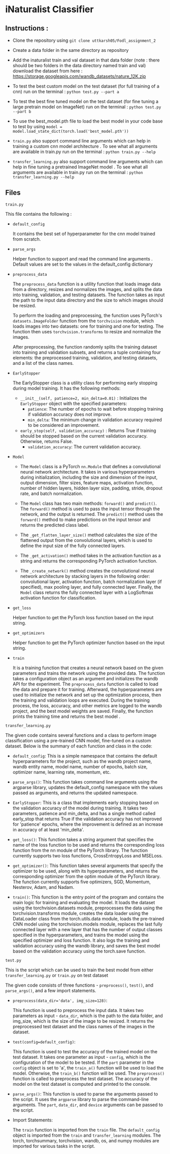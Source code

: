 # iNaturalist Classifier

## Instructions :

* Clone the repository using  `git clone uttkarsh05/Fodl_assignment_2`

* Create a data folder in the same directory as repository

* Add the inaturalist train and val dataset in that data folder (note : there should be two folders in the data directory named train and val)
  download the dataset from here : https://storage.googleapis.com/wandb_datasets/nature_12K.zip

* To test the best custom model on the test dataset (for full training of a cnn) run on the terminal : ` python test.py --part a `

* To test the best fine tuned model on the test dataset (for fine tuning a large pretrain model on ImageNet) run on the terminal : ` python test.py --part b `

* To use the best_model.pth file to load the best model in your code base to test by using ``` model = model.load_state_dict(torch.load('best_model.pth')) ```

* `train.py` also support command line arguments which can help in training a custom cnn model architecture . To see what all arguments are available in train.py run on the terminal :  ` python train.py --help ` 

* `transfer_learning.py` also support command line arguments which can help in fine tuning a pretrained ImageNet model . To see what all arguments are available in train.py run on the terminal :  ` python transfer_learning.py --help `

## Files 

`train.py` 
 
 This file contains the following :
 
 * `default_config` 
    
    It contains the best set of hyperparameter for the cnn model trained from scratch.   
 
 * `parse_args`
    
    Helper function to support and read the command line arguments . Default values are set to the values in the default_config dictionary
 
 * `preprocess_data` 
 
    The `preprocess_data` function is a utility function that loads image data from a directory, resizes and normalizes the images, and splits the data into training, validation, and testing datasets. The function takes as input the path to the input data directory and the size to which images should be resized.

    To perform the loading and preprocessing, the function uses PyTorch's `datasets.ImageFolder` function from the `torchvision` module, which loads images into two datasets: one for training and one for testing. The function then uses `torchvision.transforms` to resize and normalize the images.

    After preprocessing, the function randomly splits the training dataset into training and validation subsets, and returns a tuple containing four elements: the preprocessed training, validation, and testing datasets, and a list of the class names.
    
 * `EarlyStopper`

    The EarlyStopper class is a utility class for performing early stopping during model training. It has the following methods:

    * `__init__(self, patience=2, min_delta=0.01)` : Initializes the `EarlyStopper` object with the specified parameters:
       * `patience`: The number of epochs to wait before stopping training if validation accuracy does not improve.
       * `min_delta`: The minimum change in validation accuracy required to be considered an improvement.
    * `early_stop(self, validation_accuracy)` : Returns True if training should be stopped based on the current validation accuracy. Otherwise, returns False.
       * `validation_accuracy`: The current validation accuracy.
       
 * `Model` 
 
    * The `Model` class is a PyTorch `nn.Module` that defines a convolutional neural network architecture. It takes in various hyperparameters during initialization, including the size and dimension of the input, output dimension, filter sizes, feature maps, activation function, number of hidden layers, hidden layer size, padding, stride, dropout rate, and batch normalization.

    * The `Model` class has two main methods: `forward()` and `predict()`. The `forward()` method is used to pass the input tensor through the network, and the output is returned. The `predict()` method uses the `forward()` method to make predictions on the input tensor and returns the predicted class label.

    * The `_get_flatten_layer_size()` method calculates the size of the flattened output from the convolutional layers, which is used to define the input size of the fully connected layers. 
    
    * The `_get_activation()` method takes in the activation function as a string and returns the corresponding PyTorch activation function. 
    
    * The `_create_network()` method creates the convolutional neural network architecture by stacking layers in the following order: convolutional layer, activation function, batch normalization layer (if specified), max pooling layer, and fully connected layer. Finally, the `Model` class returns the fully connected layer with a LogSoftmax activation function for classification.
 
 * `get_loss`   

    Helper function to get the PyTorch loss function based on the input string.
  
 * `get_optimizers` 
 
    Helper function to get the PyTorch optimizer function based on the input string.
    
 * `train`
 
    It is a training function that creates a neural network based on the given parameters and trains the network using the provided data. The function takes a configuration object as an argument and initializes the wandb API for the experiment. The `preprocess_data` function is called to load the data and prepare it for training. Afterward, the hyperparameters are used to initialize the network and set up the optimization process, then the training and validation loops are executed. During the training process, the loss, accuracy, and other metrics are logged to the wandb project, and the best model weights are saved. Finally, the function prints the training time and returns the best model .
 
`transfer_learning.py` 
   
   The given code contains several functions and a class to perform image classification using a pre-trained CNN model, fine-tuned on a custom dataset. Below is the summary of each function and class in the code:

 *  `default_config`: This is a simple namespace that contains the default hyperparameters for the project, such as the wandb project name, wandb entity name, model name, number of epochs, batch size, optimizer name, learning rate, momentum, etc.

 * `parse_args()`: This function takes command line arguments using the argparse library, updates the default_config namespace with the values passed as arguments, and returns the updated namespace.

 * `EarlyStopper`: This is a class that implements early stopping based on the validation accuracy of the model during training. It takes two parameters, patience and min_delta, and has a single method called early_stop that returns True if the validation accuracy has not improved for 'patience' epochs, where the improvement is defined as an increase in accuracy of at least 'min_delta'.

 * `get_loss()`: This function takes a string argument that specifies the name of the loss function to be used and returns the corresponding loss function from the nn module of the PyTorch library. The function currently supports two loss functions, CrossEntropyLoss and MSELoss.

 * `get_optimizer()`: This function takes several arguments that specify the optimizer to be used, along with its hyperparameters, and returns the corresponding optimizer from the optim module of the PyTorch library. The function currently supports five optimizers, SGD, Momentum, Nesterov, Adam, and Nadam.

 * `train()`: This function is the entry point of the program and contains the main logic for training and evaluating the model. It loads the dataset using the torchvision.datasets module, preprocesses the data using the torchvision.transforms module, creates the data loader using the DataLoader class from the torch.utils.data module, loads the pre-trained CNN model using the torchvision.models module, replaces the last fully connected layer with a new layer that has the number of output classes specified in the hyperparameters, and trains the model using the specified optimizer and loss function. It also logs the training and validation accuracy using the wandb library, and saves the best model based on the validation accuracy using the torch.save function. 
   
`test.py`
 
 This is the script which can be used to train the best model from either `transfer_learning.py` or `train.py` on test dataset
 
 The given code consists of three functions - `preprocess()`, `test()`, and `parse_args()`, and a few import statements.

   * `preprocess(data_dir='data', img_size=128)`:
   
     This function is used to preprocess the input data. It takes two parameters as input - `data_dir`, which is the path to the data folder, and img_size,      which is the size of the image to be resized. It returns the preprocessed test dataset and the class names of the images in the dataset.

   * `test(config=default_config)`:
   
      This function is used to test the accuracy of the trained model on the test dataset. It takes one parameter as input - `config`, which is the    configuration of the model to be tested. If the `part` parameter in the `config` object is set to 'a', the `train_a()` function will be used to load the model. Otherwise, the `train_b()` function will be used. The `preprocess()` function is called to preprocess the test dataset. The accuracy of the model on the test dataset is computed and printed to the console.

   * `parse_args()`:
    This function is used to parse the arguments passed to the script. It uses the `argparse` library to parse the command-line arguments. The `part`, `data_dir`, and `device` arguments can be passed to the script.

   * Import Statements:
    
     The `train` function is imported from the `train` file. The `default_config` object is imported from the `train` and `transfer_learning` modules. The torch, torchsummary, torchvision, wandb, os, and numpy modules are imported for various tasks in the script.
      
  
